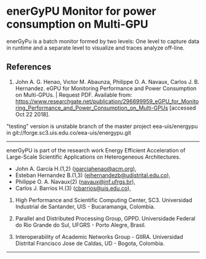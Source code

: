 # enerGyPU Monitor for power consumption on Multi-GPU


enerGyPu is a batch monitor formed by two levels: One level to capture data in runtime and a separate level to visualize and traces analyze off-line.

## References
1) John A. G. Henao, Vıctor M. Abaunza, Philippe O. A. Navaux, Carlos J. B. Hernandez.
  eGPU for Monitoring Performance and Power Consumption on Multi-GPUs. | Request PDF. Available from: https://www.researchgate.net/publication/296699959_eGPU_for_Monitoring_Performance_and_Power_Consumption_on_Multi-GPUs [accessed Oct 22 2018].




"testing" version is unstable branch of the master project eea-uis/energypu in git://forge.sc3.uis.edu.co/eea-uis/energypu.git

----------------------------------------------------------------------------------------

enerGyPU is part of the research work Energy Efficient Acceleration of Large-Scale Scientific Applications on Heterogeneous Architectures.

* John A. García H.(1,2)      (jgarciahenao@acm.org),
* Esteban Hernandez B.(1,3)   (ejhernandezb@udistrital.edu.co),
* Philippe O. A. Navaux(2)    (navaux@inf.ufrgs.br),
* Carlos J. Barrios H.(3)       (cbarrios@uis.edu.co),

1) High Performance and Scientific Computing Center, SC3.
    Universidad Industrial de Santander, UIS - Bucaramanga, Colombia.
    
2) Parallel and Distributed Processing Group, GPPD.
    Universidade Federal do Rio Grande do Sul, UFGRS - Porto Alegre, Brasil.
    
3) Interoperability of Academic Networks Group - GIIRA.
    Universidad Distrital Francisco Jose de Caldas, UD - Bogota, Colombia.
    
----------------------------------------------------------------------------------------    

